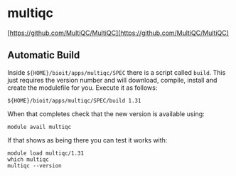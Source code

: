 # multiqc

[https://github.com/MultiQC/MultiQC](https://github.com/MultiQC/MultiQC)

## Automatic Build

Inside `${HOME}/bioit/apps/multiqc/SPEC` there is a script called `build`. This just requires the version number and will download, compile, install and create the modulefile for you. Execute it as follows:

    ${HOME}/bioit/apps/multiqc/SPEC/build 1.31

When that completes check that the new version is available using:

    module avail multiqc

If that shows as being there you can test it works with:

    module load multiqc/1.31
    which multiqc
    multiqc --version
